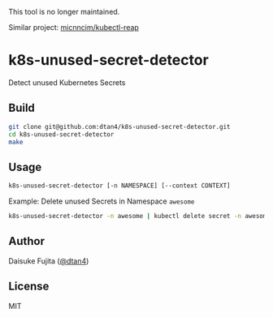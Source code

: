 This tool is no longer maintained.

Similar project: [micnncim/kubectl-reap](https://github.com/micnncim/kubectl-reap)

# k8s-unused-secret-detector

Detect unused Kubernetes Secrets

## Build

```bash
git clone git@github.com:dtan4/k8s-unused-secret-detector.git
cd k8s-unused-secret-detector
make
```

## Usage

```bash
k8s-unused-secret-detector [-n NAMESPACE] [--context CONTEXT]
```

Example: Delete unused Secrets in Namespace `awesome`

```bash
k8s-unused-secret-detector -n awesome | kubectl delete secret -n awesome
```

## Author

Daisuke Fujita ([@dtan4](https://github.com/dtan4/))

## License

MIT
